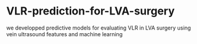 # VLR-prediction-for-LVA-surgery
we developped predictive models for evaluating VLR in LVA surgery using vein ultrasound features and machine learning
